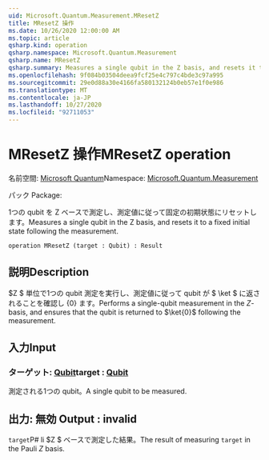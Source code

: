 ```yaml
---
uid: Microsoft.Quantum.Measurement.MResetZ
title: MResetZ 操作
ms.date: 10/26/2020 12:00:00 AM
ms.topic: article
qsharp.kind: operation
qsharp.namespace: Microsoft.Quantum.Measurement
qsharp.name: MResetZ
qsharp.summary: Measures a single qubit in the Z basis, and resets it to a fixed initial state following the measurement.
ms.openlocfilehash: 9f084b03504deea9fcf25e4c797c4bde3c97a995
ms.sourcegitcommit: 29e0d88a30e4166fa580132124b0eb57e1f0e986
ms.translationtype: MT
ms.contentlocale: ja-JP
ms.lasthandoff: 10/27/2020
ms.locfileid: "92711053"
---
```

# <a name="mresetz-operation"></a><span data-ttu-id="fd87f-102">MResetZ 操作</span><span class="sxs-lookup"><span data-stu-id="fd87f-102">MResetZ operation</span></span>

<span data-ttu-id="fd87f-103">名前空間: [Microsoft Quantum](xref:Microsoft.Quantum.Measurement)</span><span class="sxs-lookup"><span data-stu-id="fd87f-103">Namespace: [Microsoft.Quantum.Measurement](xref:Microsoft.Quantum.Measurement)</span></span>

<span data-ttu-id="fd87f-104">パック [](https://nuget.org/packages/)</span><span class="sxs-lookup"><span data-stu-id="fd87f-104">Package: [](https://nuget.org/packages/)</span></span>


<span data-ttu-id="fd87f-105">1つの qubit を Z ベースで測定し、測定値に従って固定の初期状態にリセットします。</span><span class="sxs-lookup"><span data-stu-id="fd87f-105">Measures a single qubit in the Z basis, and resets it to a fixed initial state following the measurement.</span></span>

```qsharp
operation MResetZ (target : Qubit) : Result
```


## <a name="description"></a><span data-ttu-id="fd87f-106">説明</span><span class="sxs-lookup"><span data-stu-id="fd87f-106">Description</span></span>

<span data-ttu-id="fd87f-107">$Z $ 単位で1つの qubit 測定を実行し、測定値に従って qubit が $ \ket $ に返されることを確認し {0} ます。</span><span class="sxs-lookup"><span data-stu-id="fd87f-107">Performs a single-qubit measurement in the $Z$-basis, and ensures that the qubit is returned to $\ket{0}$ following the measurement.</span></span>

## <a name="input"></a><span data-ttu-id="fd87f-108">入力</span><span class="sxs-lookup"><span data-stu-id="fd87f-108">Input</span></span>

### <a name="target--qubit"></a><span data-ttu-id="fd87f-109">ターゲット: [Qubit](xref:microsoft.quantum.lang-ref.qubit)</span><span class="sxs-lookup"><span data-stu-id="fd87f-109">target : [Qubit](xref:microsoft.quantum.lang-ref.qubit)</span></span>

<span data-ttu-id="fd87f-110">測定される1つの qubit。</span><span class="sxs-lookup"><span data-stu-id="fd87f-110">A single qubit to be measured.</span></span>



## <a name="output--__invalidresult__"></a><span data-ttu-id="fd87f-111">出力: __無効 <Result>__</span><span class="sxs-lookup"><span data-stu-id="fd87f-111">Output : __invalid<Result>__</span></span>

<span data-ttu-id="fd87f-112">`target`P# li $Z $ ベースで測定した結果。</span><span class="sxs-lookup"><span data-stu-id="fd87f-112">The result of measuring `target` in the Pauli $Z$ basis.</span></span>